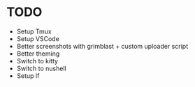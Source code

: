 # TODO

- Setup Tmux
- Setup VSCode
- Better screenshots with grimblast + custom uploader script
- Better theming
- Switch to kitty
- Switch to nushell
- Setup lf

